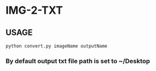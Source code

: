 # IMG-2-TXT

## USAGE
```
python convert.py imageName outputName
```

### By default output txt file path is set to  ~/Desktop
